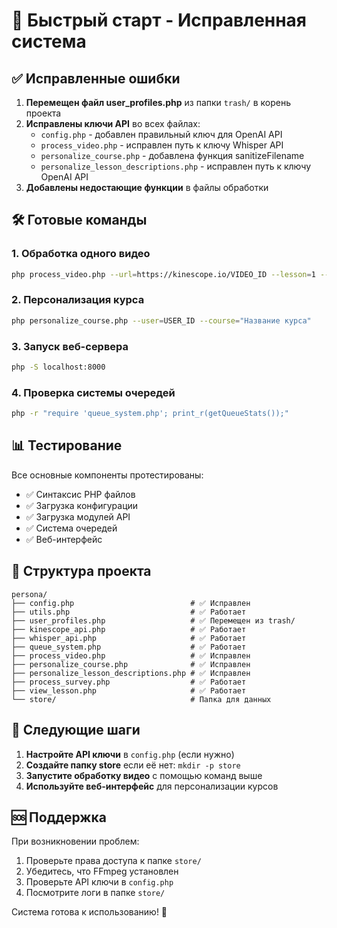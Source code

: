 # 🚀 Быстрый старт - Исправленная система

## ✅ Исправленные ошибки

1. **Перемещен файл user_profiles.php** из папки `trash/` в корень проекта
2. **Исправлены ключи API** во всех файлах:
   - `config.php` - добавлен правильный ключ для OpenAI API
   - `process_video.php` - исправлен путь к ключу Whisper API
   - `personalize_course.php` - добавлена функция sanitizeFilename
   - `personalize_lesson_descriptions.php` - исправлен путь к ключу OpenAI API
3. **Добавлены недостающие функции** в файлы обработки

## 🛠️ Готовые команды

### 1. Обработка одного видео
```bash
php process_video.php --url=https://kinescope.io/VIDEO_ID --lesson=1 --course="Название курса" --quality=360p
```

### 2. Персонализация курса
```bash
php personalize_course.php --user=USER_ID --course="Название курса"
```

### 3. Запуск веб-сервера
```bash
php -S localhost:8000
```

### 4. Проверка системы очередей
```bash
php -r "require 'queue_system.php'; print_r(getQueueStats());"
```

## 📊 Тестирование

Все основные компоненты протестированы:
- ✅ Синтаксис PHP файлов
- ✅ Загрузка конфигурации
- ✅ Загрузка модулей API
- ✅ Система очередей
- ✅ Веб-интерфейс

## 🔧 Структура проекта

```
persona/
├── config.php                          # ✅ Исправлен
├── utils.php                           # ✅ Работает
├── user_profiles.php                   # ✅ Перемещен из trash/
├── kinescope_api.php                   # ✅ Работает
├── whisper_api.php                     # ✅ Работает
├── queue_system.php                    # ✅ Работает
├── process_video.php                   # ✅ Исправлен
├── personalize_course.php              # ✅ Исправлен
├── personalize_lesson_descriptions.php # ✅ Исправлен
├── process_survey.php                  # ✅ Работает
├── view_lesson.php                     # ✅ Работает
└── store/                              # Папка для данных
```

## 🎯 Следующие шаги

1. **Настройте API ключи** в `config.php` (если нужно)
2. **Создайте папку store** если её нет: `mkdir -p store`
3. **Запустите обработку видео** с помощью команд выше
4. **Используйте веб-интерфейс** для персонализации курсов

## 🆘 Поддержка

При возникновении проблем:
1. Проверьте права доступа к папке `store/`
2. Убедитесь, что FFmpeg установлен
3. Проверьте API ключи в `config.php`
4. Посмотрите логи в папке `store/`

Система готова к использованию! 🎉


